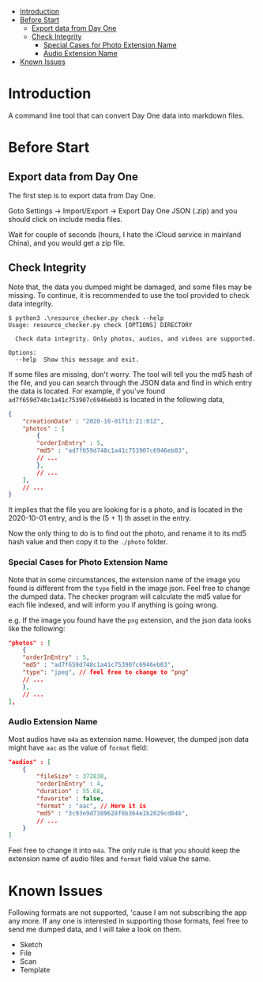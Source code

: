 - [Introduction](#introduction)
- [Before Start](#before-start)
	- [Export data from Day One](#export-data-from-day-one)
	- [Check Integrity](#check-integrity)
		- [Special Cases for Photo Extension Name](#special-cases-for-photo-extension-name)
		- [Audio Extension Name](#audio-extension-name)
- [Known Issues](#known-issues)

# Introduction

A command line tool that can convert Day One data into markdown files.

# Before Start

## Export data from Day One

The first step is to export data from Day One.

Goto Settings -> Import/Export -> Export Day One JSON (.zip) and you should click on include media files.

Wait for couple of seconds (hours, I hate the iCloud service in mainland China), and you would get a zip file.

## Check Integrity

Note that, the data you dumped might be damaged, and some files may be missing. To continue, it is recommended to use the tool provided to check data integrity.

```
$ python3 .\resource_checker.py check --help                                            
Usage: resource_checker.py check [OPTIONS] DIRECTORY

  Check data integrity. Only photos, audios, and videos are supported.

Options:
  --help  Show this message and exit.
```

If some files are missing, don't worry. The tool will tell you the md5 hash of the file, and you can search through the JSON data and find in which entry the data is located. For example, if you've found `ad7f659d748c1a41c753907c6946eb03` is located in the following data,

```json
{
	"creationDate" : "2020-10-01T13:21:01Z",
	"photos" : [
		{
		"orderInEntry" : 5,
		"md5" : "ad7f659d748c1a41c753907c6946eb03",
		// ...
		}, 
		// ...
	],
	// ...
}
```

It implies that the file you are looking for is a photo, and is located in the 2020-10-01 entry, and is the (5 + 1) th asset in the entry.

Now the only thing to do is to find out the photo, and rename it to its md5 hash value and then copy it to the `./photo` folder.

### Special Cases for Photo Extension Name

Note that in some circumstances, the extension name of the image you found is different from the `type` field in the image json. Feel free to change the dumped data. The checker program will calculate the md5 value for each file indexed, and will inform you if anything is going wrong.

e.g. If the image you found have the `png` extension, and the json data looks like the following:

```json
"photos" : [
	{
	"orderInEntry" : 5,
	"md5" : "ad7f659d748c1a41c753907c6946eb03",
	"type": "jpeg", // feel free to change to "png"
	// ...
	}, 
	// ...
],
```

### Audio Extension Name

Most audios have `m4a` as extension name. However, the dumped json data might have `aac` as the value of `format` field:

```json
"audios" : [
	{
		"fileSize" : 372838,
		"orderInEntry" : 4,
		"duration" : 55.68,
		"favorite" : false,
		"format" : "aac", // Here it is
		"md5" : "3c93e9d7389628f6b364e1b2029cd046",
		// ...
	}
]
```

Feel free to change it into `m4a`. The only rule is that you should keep the extension name of audio files and `format` field value the same.

# Known Issues

Following formats are not supported, 'cause I am not subscribing the app any more. If any one is interested in supporting those formats, feel free to send me dumped data, and I will take a look on them.

* Sketch
* File
* Scan
* Template
